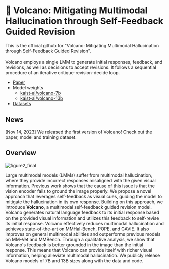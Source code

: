 # 🌋 Volcano: Mitigating Multimodal Hallucination through Self-Feedback Guided Revision
This is the official github for "Volcano: Mitigating Multimodal Hallucination through Self-Feedback Guided Revision". <br><br>
Volcano employs a single LMM to generate initial responses, feedback, and revisions, as well as decisions to accept revisions. It follows a sequential procedure of an iterative critique-revision-decide loop. <br>
- [Paper]() <br>
- Model weights
  - [kaist-ai/volcano-7b](https://huggingface.co/kaist-ai/volcano-7b) <br>
  - [kaist-ai/volcano-13b](https://huggingface.co/kaist-ai/volcano-13b) <br>
- [Datasets](https://huggingface.co/datasets/kaist-ai/volcano-train)
## News
\[Nov 14, 2023\] We released the first version of Volcano! Check out the paper, model and training dataset.
## Overview
![figure2_final](https://github.com/kaistAI/Volcano/assets/72010172/267b2ba6-3895-4e46-9be3-e8a0bee984eb)

Large multimodal models (LMMs) suffer from multimodal hallucination, where they provide incorrect responses misaligned with the given visual information. Previous work shows that the cause of this issue is that the vision encoder fails to ground the image properly. We propose a novel approach that leverages self-feedback as visual cues, guiding the model to mitigate the hallucination in its own response. Building on this approach, we introduce **Volcano**, a multimodal self-feedback guided revision model. Volcano generates natural language feedback to its initial response based on the provided visual information and utilizes this feedback to self-revise its initial response. Volcano effectively reduces multimodal hallucination and achieves state-of-the-art on MMHal-Bench, POPE, and GAVIE. It also improves on general multimodal abilities and outperforms previous models on MM-Vet and MMBench. Through a qualitative analysis, we show that Volcano's feedback is better grounded in the image than the initial response. This means that Volcano can provide itself with richer visual information, helping alleviate multimodal hallucination. We publicly release Volcano models of 7B and 13B sizes along with the data and code.
